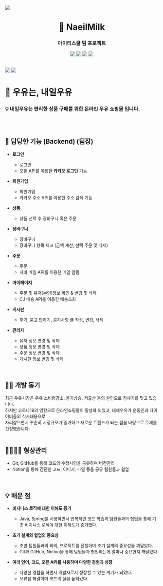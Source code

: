 <img src="https://user-images.githubusercontent.com/112487056/226943364-e0e04810-adf6-452b-aa71-baa84f95aaec.png">

<div align="center">
  <h1> 🥛 NaeilMilk </h1>
  <h3> 아이티스쿨 팀 프로젝트 </h3>
  <img src="https://img.shields.io/badge/java-007396?style=for-the-badge&logo=java&logoColor=white">
  <img src="https://img.shields.io/badge/spring-6DB33F?style=for-the-badge&logo=spring&logoColor=white">
  <img src="https://img.shields.io/badge/javascript-F7DF1E?style=for-the-badge&logo=javascript&logoColor=black">
  <img src="https://img.shields.io/badge/oracle-F80000?style=for-the-badge&logo=oracle&logoColor=white">
</div>
<br>
<br>
<img src="https://user-images.githubusercontent.com/112487056/226890440-9ba0943c-a56e-4c57-b3b9-955041ac595c.png">
<img src="https://user-images.githubusercontent.com/112487056/226951335-7152d278-6c69-4e96-a323-f45e047e44cd.png">
<br>

# 🥛 우유는, 내일우유
<div>
<h3>💡 내일우유는 편리한 상품 구매를 위한 온라인 우유 쇼핑몰 입니다.</h3>
</div>
<br>
<br>

## 📱 담당한 기능 (Backend) (팀장)

- **로그인**
    - 로그인
    - 오픈 API를 이용한 **카카오 로그인** 기능
- **회원가입**
    - 회원가입
    - 카카오 주소 API를 이용한 주소 검색 기능

- **상품**
    - 상품 선택 후 장바구니 혹은 주문
- **장바구니**
    - 장바구니
    - 장바구니 항목 체크 (금액 계산, 선택 주문 및 삭제)
- **주문**
    - 주문
    - 자바 메일 API를 이용한 메일 알림
- **마이페이지**
    - 주문 및 유저(본인)정보 확인 & 변경 및 삭제
    - CJ 배송 API를 이용한 배송조회
- **게시판**
    - 후기, 묻고 답하기, 공지사항 글 작성, 변경, 삭제
- **관리자**
    - 유저 정보 변경 및 삭제
    - 상품 정보 변경 및 삭제
    - 주문 정보 변경 및 삭제
    - 게시판 정보 변경 및 삭제
<br>

## 🙌🏻 개발 동기
최근 우유시장은 우유 소비량감소, 물가상승, 저출산 등의 원인으로 침체기를 맞고 있습니다.<br>
하지만 코로나19의 영향으로 온라인쇼핑몰이 활성화 되었고, 대체우유가 운동인과 다이어터들의 식사대용으로<br> 자리잡으면서 꾸준히 시장규모가 증가하고 새로운 트렌드가 되는 점을 바탕으로 주제를 선정했습니다.
<br>
<br>

## 👨‍👩‍👧‍👧 형상관리
- Git, GitHub를 통해 코드의 수정사항을 공유하며 버전관리
- Notion을 통해 간단한 코드, 이미지, 파일 등을 공유
팀원들과 협업
<br>

## 💡 배운 점

- **비지니스 로직에 대한 이해도 증가**
    - Java, Spring을 사용하면서 반복적인 코드 학습과 팀원들과의 협업을 통해 기초 비지니스 로직에 대한 이해도가 증가했다.
    
- **초기 설계와 협업의 중요성**
    - 초반 팀원들과의 회의, 프로젝트를 진행하며 초기 설계의 중요성을 깨달았다.
    - Git과 GitHub, Notion을 통해 팀원들과 협업하는게 얼마나 중요한지 깨달았다.
    
- **여러 언어, 코드, 오픈 API를 사용하며 다양한 경험과 성장**
    - 다양한 경험을 하면서 개발자로서 성장할 수 있는 계기가 되었다.
    - 오류를 해결하며 코드의 질을 높혀갔다.
